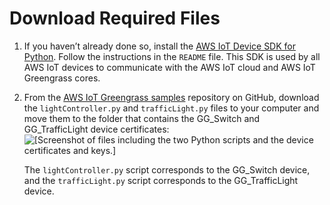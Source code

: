 # Download Required Files<a name="file-download"></a>

1. If you haven’t already done so, install the [AWS IoT Device SDK for Python](https://github.com/aws/aws-iot-device-sdk-python)\. Follow the instructions in the `README` file\. This SDK is used by all AWS IoT devices to communicate with the AWS IoT cloud and AWS IoT Greengrass cores\.

1. From the [AWS IoT Greengrass samples](https://github.com/aws-samples/aws-greengrass-samples/tree/master/traffic-light-example-python) repository on GitHub, download the `lightController.py` and `trafficLight.py` files to your computer and move them to the folder that contains the GG\_Switch and GG\_TrafficLight device certificates:  
![\[Screenshot of files including the two Python scripts and the device certificates and keys.\]](http://docs.aws.amazon.com/greengrass/latest/developerguide/images/gg-get-started-082.png)

   The `lightController.py` script corresponds to the GG\_Switch device, and the `trafficLight.py` script corresponds to the GG\_TrafficLight device\. 